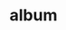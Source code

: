 ---
layout: album
resource: facebook
title: "album"
description: "masonry"
active: gallery
header-img: "img/gallery-bg.jpg"
album-title: "my 9th album"
images:
  - image_path: lemylan/Váy ngắn (9)/2482625518563672_416549177_2482626371896920_3529781072836032837_n.jpg
  - image_path: lemylan/Váy ngắn (9)/2482625518563672_456709831_2652487171577505_2677527751094949113_n.jpg
  - image_path: lemylan/Váy ngắn (9)/2482625518563672_458277190_2662014503958105_3682982251443114594_n.jpg
  - image_path: lemylan/Váy ngắn (9)/2482625518563672_458323388_2662014397291449_4665205428032035019_n.jpg
  - image_path: lemylan/Váy ngắn (9)/2519758158183741_406874199_2460617880764436_5084707954932407852_n.jpg
  - image_path: lemylan/Váy ngắn (9)/2519758158183741_428701904_2519758154850408_5456410765097245937_n.jpg
  - image_path: lemylan/Váy ngắn (9)/2625179057641650_452457375_2625180727641483_6321350474903371409_n.jpg
  - image_path: lemylan/Váy ngắn (9)/2652486804910875_456690754_2652487188244170_1480353142948410765_n.jpg
  - image_path: lemylan/Váy ngắn (9)/2676530592506496_460517447_2676530972506458_5135139706933995092_n.jpg
  - image_path: lemylan/Váy ngắn (9)/2676530605839828_460359899_2676530985839790_8207422471830205081_n.jpg
---